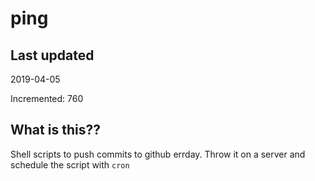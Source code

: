 # ping

## Last updated
2019-04-05

Incremented: 760

## What is this??
Shell scripts to push commits to github errday. Throw it on a server and schedule the script with `cron`
